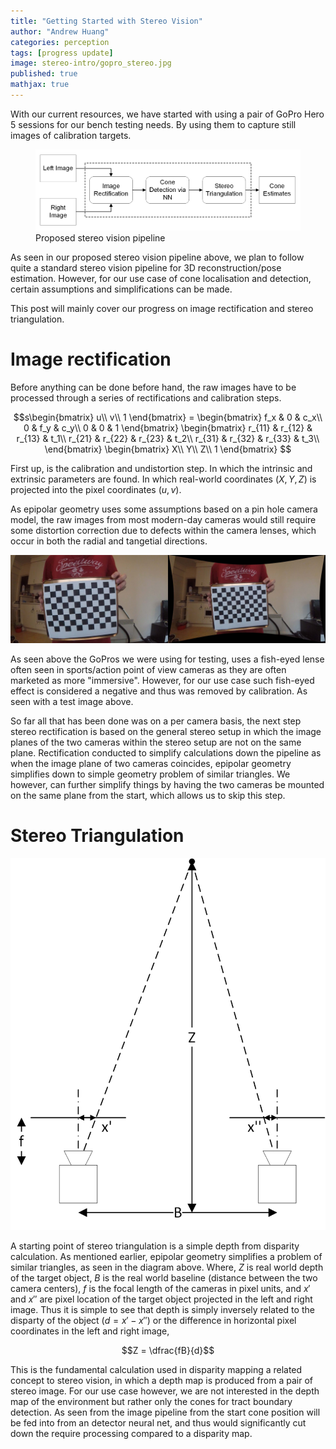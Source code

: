 ```yaml
---
title: "Getting Started with Stereo Vision"
author: "Andrew Huang"
categories: perception
tags: [progress update]
image: stereo-intro/gopro_stereo.jpg
published: true
mathjax: true
---
```


With our current resources, we have started with using a pair of GoPro Hero 5 sessions for our bench testing needs. By using them to capture still images of calibration targets.

<figure>
  <img src="/assets/img/stereo-intro/cone_pipeline.png" alt="stereo pipeline"/>
  <figcaption>Proposed stereo vision pipeline</figcaption>
</figure>

As seen in our proposed stereo vision pipeline above, we plan to follow quite a standard stereo vision pipeline for 3D reconstruction/pose estimation. However, for our use case of cone localisation and detection, certain assumptions and simplifications can be made.

This post will mainly cover our progress on image rectification and stereo triangulation.

# Image rectification
Before anything can be done before hand, the raw images have to be processed through a series of rectifications and calibration steps.

$$s\begin{bmatrix}
u\\
v\\
1
\end{bmatrix} =
\begin{bmatrix}
f_x & 0   & c_x\\
0   & f_y & c_y\\
0   & 0   & 1
\end{bmatrix}
\begin{bmatrix}
r_{11} & r_{12} & r_{13} & t_1\\
r_{21} & r_{22} & r_{23} & t_2\\
r_{31} & r_{32} & r_{33} & t_3\\
\end{bmatrix}
\begin{bmatrix}
X\\
Y\\
Z\\
1
\end{bmatrix}
$$

First up, is the calibration and undistortion step. In which the intrinsic and extrinsic parameters are found. In which real-world coordinates $(X, Y, Z)$ is projected into the pixel coordinates $(u, v)$.

As epipolar geometry uses some assumptions based on a pin hole camera model, the raw images from most modern-day cameras would still require some distortion correction due to defects within the camera lenses, which occur in both the radial and tangetial directions.

![Image distortion of a GoPro](/assets/img/stereo-intro/undist_compare.jpg "Image distortion of a GoPro")

As seen above the GoPros we were using for testing, uses a fish-eyed lense often seen in sports/action point of view cameras as they are often marketed as more "immersive". However, for our use case such fish-eyed effect is considered a negative and thus was removed by calibration. As seen with a test image above.

So far all that has been done was on a per camera basis, the next step stereo rectification is based on the general stereo setup in which the image planes of the two cameras within the stereo setup are not on the same plane. Rectification conducted to simplify calculations down the pipeline as when the image plane of two cameras coincides, epipolar geometry simplifies down to simple geometry problem of similar triangles. We however, can further simplify things by having the two cameras be mounted on the same plane from the start, which allows us to skip this step.

# Stereo Triangulation
![Stereo Triangles](/assets/img/stereo-intro/StereoDrawing.png "Stereo Triangles")

A starting point of stereo triangulation is a simple depth from disparity calculation. As mentioned earlier, epipolar geometry simplifies a problem of similar triangles, as seen in the diagram above. Where, $Z$ is real world depth of the target object, $B$ is the real world baseline (distance between the two camera centers), $f$ is the focal length of the cameras in pixel units, and $x'$ and $x''$ are pixel location of the target object projected in the left and right image. Thus it is simple to see that depth is simply inversely related to the disparty of the object ($d = x' - x''$) or the difference in horizontal pixel coordinates in the left and right image,

$$Z = \dfrac{fB}{d}$$

This is the fundamental calculation used in disparity mapping a related concept to stereo vision, in which a depth map is produced from a pair of stereo image. For our use case however, we are not interested in the depth map of the environment but rather only the cones for tract boundary detection. As seen from the image pipeline from the start cone position will be fed into from an detector neural net, and thus would significantly cut down the require processing compared to a disparity map.